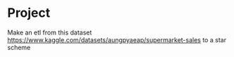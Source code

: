 # Project

Make an etl from this dataset https://www.kaggle.com/datasets/aungpyaeap/supermarket-sales to a star scheme


